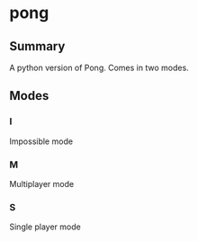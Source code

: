 # pong

## Summary
A python version of Pong. Comes in two modes.

## Modes
### I
Impossible mode

### M
Multiplayer mode

### S
Single player mode
